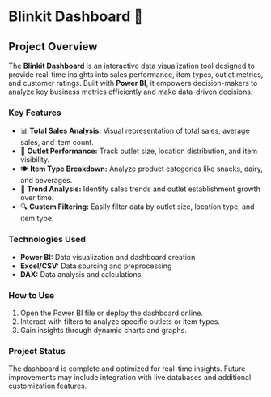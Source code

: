 # Blinkit Dashboard 🚀  

## Project Overview  
The **Blinkit Dashboard** is an interactive data visualization tool designed to provide real-time insights into sales performance, item types, outlet metrics, and customer ratings. Built with **Power BI**, it empowers decision-makers to analyze key business metrics efficiently and make data-driven decisions.  

### Key Features  
- 📊 **Total Sales Analysis:** Visual representation of total sales, average sales, and item count.  
- 📝 **Outlet Performance:** Track outlet size, location distribution, and item visibility.  
- 🍽️ **Item Type Breakdown:** Analyze product categories like snacks, dairy, and beverages.  
- 📅 **Trend Analysis:** Identify sales trends and outlet establishment growth over time.  
- 🔍 **Custom Filtering:** Easily filter data by outlet size, location type, and item type.  

### Technologies Used  
- **Power BI:** Data visualization and dashboard creation  
- **Excel/CSV:** Data sourcing and preprocessing  
- **DAX:** Data analysis and calculations  

### How to Use  
1. Open the Power BI file or deploy the dashboard online.  
2. Interact with filters to analyze specific outlets or item types.  
3. Gain insights through dynamic charts and graphs.  

### Project Status  
The dashboard is complete and optimized for real-time insights. Future improvements may include integration with live databases and additional customization features.  
